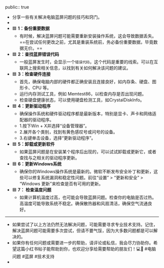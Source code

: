 public:: true

- 分享一些有关解决电脑蓝屏问题的技巧和窍门。
-
- 🟦 **1：备份重要数据**
	- 有时候，解决蓝屏问题可能需要重新安装操作系统，这会导致数据丢失。==在尝试任何更改之前，尤其是重装系统前，务必备份重要数据，毕竟数据无价。==
- 🟦 **2：查找蓝屏错误代码**
	- 一般蓝屏发生时，会显示一个`错误代码`，这个代码是重要的线索。可以在互联网上搜索相关信息，以找到有关如何解决该问题的建议。
- 🟦 **3：检查硬件连接**
	- 首先，确保电脑内部的硬件都正确安装且连接良好，如内存条、硬盘、图形卡、CPU 等。
	- 运行内存测试工具，例如 Memtest86，以检查内存是否出现问题。
	- 检查硬盘健康状态，可以使用硬盘检测工具，如CrystalDiskInfo。
- 🟦 **4：更新驱动程序**
	- 确保操作系统和硬件驱动程序都是最新版本，特别是显卡、声卡和网络适配器的驱动程序。
	- 1.按下Win + X并选择“设备管理器”。
	- 2.展开各个类别，找到有黄色感叹号或问号的设备。
	- 3.右键单击设备，选择“更新驱动程序”。
- 🟦 **5：卸载或更新软件**
	- 如果蓝屏问题是在安装某个程序后出现的，可以试试卸载或更新它，或者查找与之相关的驱动程序更新。
- 🟦 **6：更新Windows系统**
	- 确保你的Windows操作系统是最新的。微软不断发布安全补丁和更新，这些可以修复系统漏洞和稳定性问题。前往“设置” > “更新和安全” > “Windows 更新”来检查是否有可用的更新。
- 🟦 **7： 检查温度问题**
	- 如果计算机温度过高，也可能会导致蓝屏问题。检查你的电脑是否过热。高温度可能导致系统不稳定。确保散热器和风扇清洁，确保空气流通良好。
- ---
- 如果尝试了以上方法仍然无法解决问题，可能需要寻求专业技术支持。记住，解决蓝屏问题可能需要多次尝试，但请不要气馁，因为大多数问题都是可以解决的。
- 如果你有任何问题或需要进一步的帮助，请评论或私信，我会尽力协助你。希望这篇小红书帖子能帮助到你，也欢迎分享给需要帮助的朋友们！💻🔧 #电脑问题 #蓝屏 #技术支持
-